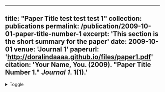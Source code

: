 ---
title: "Paper Title test test test 1"
collection: publications
permalink: /publication/2009-10-01-paper-title-number-1
excerpt: 'This section is the short summary for the paper'
date: 2009-10-01
venue: 'Journal 1'
paperurl: 'http://doralindaaaa.github.io/files/paper1.pdf'
citation: 'Your Name, You. (2009). &quot;Paper Title Number 1.&quot; <i>Journal 1</i>. 1(1).'
 ---

<details markdown='1'><summary>Toggle</summary> This is the content inside the toggle.
<!-- <details markdown='1'><summary>Toggle</summary> This is the content inside the toggle. </details> -->

[Download paper here](http://academicpages.github.io/files/paper1.pdf)
